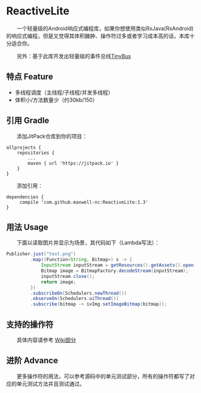 # ReactiveLite
&emsp;&emsp;一个轻量级的Android响应式编程库，如果你想使用类似RxJava(RxAndroid)的响应式编程，但是又觉得其体积臃肿、操作符过多或者学习成本高的话，本库十分适合你。

&emsp;&emsp;另外：基于此库开发出轻量级的事件总线[TinyBus](https://github.com/maxwell-nc/TinyBus)

## 特点 Feature

- 多线程调度（主线程/子线程/并发多线程）
- 体积小/方法数量少（约30kb/150）

## 引用 Gradle
&emsp;&emsp;添加JitPack仓库到你的项目：
```
allprojects {
	repositories {
		...
		maven { url 'https://jitpack.io' }
	}
}
```
&emsp;&emsp;添加引用：
```
dependencies {
     compile 'com.github.maxwell-nc:ReactiveLite:1.3'
}
```


## 用法 Usage

&emsp;&emsp;下面以读取图片并显示为场景，其代码如下（Lambda写法）：
```java
Publisher.just("test.png")
         .map((Function<String, Bitmap>) s -> {
             InputStream inputStream = getResources().getAssets().open(s);
             Bitmap image = BitmapFactory.decodeStream(inputStream);
             inputStream.close();
             return image;
         })
         .subscribeOn(Schedulers.newThread())
         .observeOn(Schedulers.uiThread())
         .subscribe(bitmap -> ivImg.setImageBitmap(bitmap));
```

## 支持的操作符

&emsp;&emsp;具体内容请参考 [Wiki部分](https://github.com/maxwell-nc/ReactiveLite/wiki) 

## 进阶 Advance

&emsp;&emsp;更多操作符的用法，可以参考源码中的单元测试部分，所有的操作符都写了对应的单元测试方法并且测试通过。